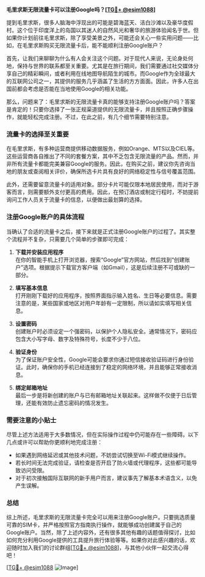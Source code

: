 **毛里求斯无限流量卡可以注册Google吗？[[TG💪+ @esim1088](https://t.me/s/esim1088)]**

提到毛里求斯，很多人脑海中浮现出的可能是碧海蓝天、洁白沙滩以及豪华度假村。这个位于印度洋上的岛国以其迷人的自然风光和奢华的旅游体验闻名于世。但如果你计划前往毛里求斯，除了享受美景之外，可能还会关心一些实用问题——比如，在毛里求斯购买无限流量卡后，能不能顺利注册Google账户？

首先，让我们来聊聊为什么有人会关注这个问题。对于现代人来说，无论身处何地，保持与世界的联系都至关重要。尤其是在旅行期间，我们需要通过社交媒体分享自己的精彩瞬间，或者利用在线地图导航陌生的城市。而Google作为全球最大的互联网公司之一，其提供的服务几乎涵盖了生活的方方面面。因此，许多人在出国前都会考虑是否能在当地使用Google的相关功能。

那么，问题来了：毛里求斯的无限流量卡真的能够支持注册Google账户吗？答案是肯定的！只要你选择了一张正规渠道提供的无限流量卡，并且按照正确步骤操作，就能轻松完成注册。不过，在此之前，有几个细节需要特别注意。

### 流量卡的选择至关重要

在毛里求斯，有多种运营商提供移动数据服务，例如Orange、MTS以及CIEL等。这些运营商各自推出了不同的套餐方案，其中不乏包含无限流量的产品。然而，并非所有流量卡都能完美兼容Google的服务。因此，在购买之前，建议你先咨询当地的朋友或查阅相关评价，确保所选卡片具有良好的网络稳定性与信号覆盖范围。

此外，还需要留意流量卡的适用对象。部分卡片可能仅限本地居民使用，而对于游客而言，则需要额外支付更高的费用。因此，在预订酒店或制定行程时，不妨提前询问工作人员关于流量卡的信息，以便做出最划算的选择。

### 注册Google账户的具体流程

当确认了合适的流量卡之后，接下来就是正式注册Google账户的过程了。其实整个流程并不复杂，只需要几个简单的步骤即可完成：

1. **下载并安装应用程序**  
   在你的智能手机上打开浏览器，搜索“Google”官方网站，然后找到“创建账户”选项。根据提示下载官方客户端（如Gmail），这是后续注册不可或缺的一部分。

2. **填写基本信息**  
   打开刚刚下载好的应用程序，按照界面指示输入姓名、生日等必要信息。需要注意的是，某些国家或地区对用户年龄有一定限制，所以请如实填写相关信息。

3. **设置密码**  
   创建账户时必须设定一个强密码，以保护个人隐私安全。通常情况下，密码应包含大小写字母、数字及特殊符号，长度不少于八位。

4. **验证身份**  
   为了保证账户安全性，Google可能会要求你通过短信接收验证码进行身份验证。此时，确保你的手机已经连接到了稳定的网络环境，并且能够正常接收消息。

5. **绑定邮箱地址**  
   最后一步是将新创建的账户与已有邮箱地址关联起来。这样做不仅便于日后管理，还能有效防止遗忘密码的情况发生。

### 需要注意的小贴士

尽管上述方法适用于大多数情况，但在实际操作过程中仍可能存在一些障碍。以下几点或许可以帮助你更顺利地完成注册：

- 如果遇到网络延迟或其他技术问题，不妨尝试切换至Wi-Fi模式继续操作。
- 若长时间无法完成验证，请检查是否开启了防火墙或代理程序，这些都可能导致访问受限。
- 对于初次接触国际互联网的新手用户而言，建议事先了解基本术语含义，以免产生误解。

### 总结

综上所述，毛里求斯的无限流量卡完全可以用来注册Google账户。只要挑选质量可靠的SIM卡，并严格按照官方指南执行操作，就能够成功创建属于自己的Google账户。当然，除了上述内容外，还有很多其他有趣的话题值得探讨，比如如何充分利用Google提供的工具提升旅行体验等等。如果你对此感兴趣的话，欢迎随时加入我们的讨论群组[[TG💪+ @esim1088](https://t.me/s/esim1088)]，与其他小伙伴一起交流心得吧！

[[TG💪+ @esim1088](https://t.me/s/esim1088) ![Image](https://i.postimg.cc/4NQfJmqS/Snipaste-2025-05-13-00-14-12.png)]